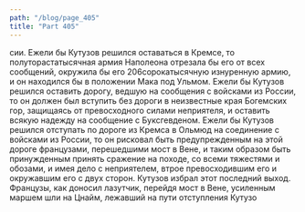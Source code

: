 ```yaml
---
path: "/blog/page_405"
title: "Part 405"
---
```


сии. Ежели бы Кутузов решился оставаться в Кремсе, то полуторастатысячная армия Наполеона отрезала бы его от всех сообщений, окружила бы его 206сорокатысячную изнуренную армию, и он находился бы в положении Мака под Ульмом. Ежели бы Кутузов решился оставить дорогу, ведшую на сообщения с войсками из России, то он должен был вступить без дороги в неизвестные края Богемских гор, защищаясь от превосходного силами неприятеля, и оставить всякую надежду на сообщение с Буксгевденом. Ежели бы Кутузов решился отступать по дороге из Кремса в Ольмюд на соединение с войсками из России, то он рисковал быть предупрежденным на этой дороге французами, перешедшими мост в Вене, и таким образом быть принужденным принять сражение на походе, со всеми тяжестями и обозами, и имея дело с неприятелем, втрое превосходившим его и окружавшим его с двух сторон.
Кутузов избрал этот последний выход.
Французы, как доносил лазутчик, перейдя мост в Вене, усиленным маршем шли на Цнайм, лежавший на пути отступления Кутузо
